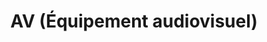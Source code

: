 ---
title: AV (Équipement audiovisuel)
description:  
titre: AV (Équipement audiovisuel) 
desc: Nous proposons des systèmes fiables et évolués pour vous aider dans l'élaboration de vos projets audiovisuels.
i18nlanguage: en
identifiant: equipement-audiovisuel
icon: /img/ico/service5.svg
image: /img/audiovisuel-2.jpg
banner: /img/audiovisuel-banner.jpg
section1:
  title: Vaste gamme de systèmes audiovisuels fiables
  description: >-
    L’audiovisuel désigne à la fois les matériels, techniques et méthodes d'information, de communication ou d'enseignement associant le son et l'image. Voilà la définition offerte sur internet.


    Notre gamme de produits audiovisuels saura combler toute demande. Si vous ne voyez pas vos produits préférés sur notre site, n’hésitez pas à nous contacter pour vous informer sur le produit dont vous avez besoin. Nous saurons vous aider à trouver ce qu’il faut. 
section2:
  image1: /img/audiovisuel-1.jpg
  image2: /img/audiovisuel-3.jpg
  image3: /img/audiovisuel-4.jpg
section3:
  title: Certifications et partenaires
  col1: >-
    Au fil des années, Planiselect s'est bâti un réseau de partenaire de confiance, en plus d'aller chercher diverses certifications reconnues dans le domaine. 
  col2: >-
    - Partenaire du programme certification SCCL de Leviton 
    - Intégrateur certifié par Oasis 
    - Intégrateur certifié par NCC 
    - Revendeur autorisé à valeur ajoutée 3M Volition 
    - Concepteur et distributeur agréé de système AMP Netconnect 
    - Concepteur et distributeur agréé de système (Hubbell) programme de garantie MISSION CRITICAL 

section4:
  need: false
  title:
  description:
---